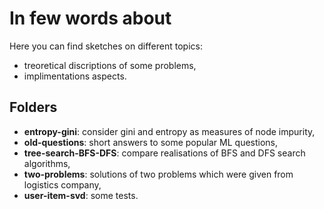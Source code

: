 # In few words about

Here you can find sketches on different topics:
- treoretical discriptions of some problems,
- implimentations aspects.

## Folders
- **entropy-gini**: consider gini and entropy as measures of node impurity,
- **old-questions**: short answers to some popular ML questions,
- **tree-search-BFS-DFS**: compare realisations of BFS and DFS search algorithms,
- **two-problems**: solutions of two problems which were given from logistics company,
- **user-item-svd**: some tests.
